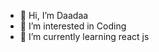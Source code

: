 - 👋 Hi, I’m Daadaa
- 👀 I’m interested in Coding
- 🌱 I’m currently learning react js

<!---
Daadaa33/Daadaa33 is a ✨ special ✨ repository because its `README.md` (this file) appears on your GitHub profile.
You can click the Preview link to take a look at your changes.
--->
